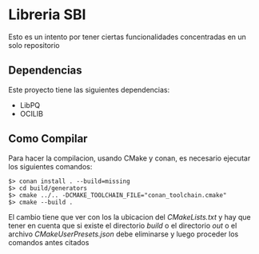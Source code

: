 # Libreria SBI

Esto es un intento por tener ciertas funcionalidades concentradas en un solo repositorio

## Dependencias

Este proyecto tiene las siguientes dependencias:

 - LibPQ
 - OCILIB

 ## Como Compilar

Para hacer la compilacion, usando CMake y conan, es necesario ejecutar los siguientes comandos:

```console
$> conan install . --build=missing
$> cd build/generators
$> cmake ../.. -DCMAKE_TOOLCHAIN_FILE="conan_toolchain.cmake"
$> cmake --build .
```

El cambio tiene que ver con los la ubicacion del _CMakeLists.txt_ y hay que tener en cuenta que si existe el directorio _build_ o el directorio _out_ o el archivo _CMakeUserPresets.json_ debe eliminarse y luego proceder los comandos antes citados

